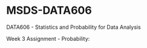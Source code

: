 # MSDS-DATA606
DATA606 - Statistics and Probability for Data Analysis

Week 3 Assignment - Probability: 
